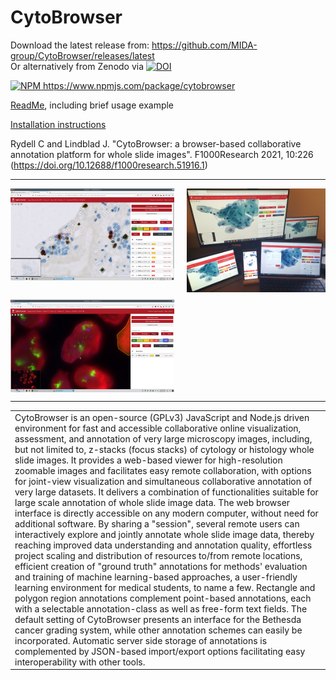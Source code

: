 # CytoBrowser
Download the latest release from: https://github.com/MIDA-group/CytoBrowser/releases/latest
<br>
Or alternatively from Zenodo via [![DOI](https://zenodo.org/badge/DOI/10.5281/zenodo.4570576.svg)](https://doi.org/10.5281/zenodo.4570576)

<a href="https://www.npmjs.com/package/cytobrowser"><img src="https://upload.wikimedia.org/wikipedia/commons/d/db/Npm-logo.svg" alt="NPM" width=30px> https://www.npmjs.com/package/cytobrowser</a>

[ReadMe](https://github.com/MIDA-group/CytoBrowser/blob/master/README.md), including brief usage example

[Installation instructions](https://github.com/MIDA-group/CytoBrowser/blob/master/INSTALL.md)

Rydell C and Lindblad J. "CytoBrowser: a browser-based collaborative annotation platform for whole slide images". 
F1000Research 2021, 10:226 (https://doi.org/10.12688/f1000research.51916.1)

---

<a href="media/CytoBrowser_example_view.jpg?raw=true"><img alt="Screenshot of CytoBrowser usage" title="Example view of CytoBrowser usage" align="left" width="52%" src="media/CytoBrowser_example_view.jpg"></a>

<a href="media/CytoBrowser_example_multiuser_multidevice.jpg?raw=true"><img alt="Photo of CytoBrowser multiuser and multidevice usage" title="Example view of multiuser and multidevice usage" align="right" width="44%" src="media/CytoBrowser_example_multiuser_multidevice.jpg"></a>

<br clear="left"/>
<br clear="left"/>

<a href="media/CytoBrowser_example_region.jpg?raw=true"><img alt="Screenshot of CytoBrowser region marking" title="Marking a region in CytoBrowser" align="left" width="52%" src="media/CytoBrowser_example_region.jpg"></a>

<br clear="both"/>

---

|   |
| --- |
| CytoBrowser is an open-source (GPLv3) JavaScript and Node.js driven environment for fast and accessible collaborative online visualization, assessment, and annotation of very large microscopy images, including, but not limited to, z-stacks (focus stacks) of cytology or histology whole slide images. It provides a web-based viewer for high-resolution zoomable images and facilitates easy remote collaboration, with options for joint-view visualization and simultaneous collaborative annotation of very large datasets. It delivers a combination of functionalities suitable for large scale annotation of whole slide image data. The web browser interface is directly accessible on any modern computer, without need for additional software. By sharing a "session", several remote users can interactively explore and jointly annotate whole slide image data, thereby reaching improved data understanding and annotation quality, effortless project scaling and distribution of resources to/from remote locations, efficient creation of "ground truth" annotations for methods' evaluation and training of machine learning-based approaches, a user-friendly learning environment for medical students, to name a few. Rectangle and polygon region annotations complement point-based annotations, each with a selectable annotation-class as well as free-form text fields. The default setting of CytoBrowser presents an interface for the Bethesda cancer grading system, while other annotation schemes can easily be incorporated. Automatic server side storage of annotations is complemented by JSON-based import/export options facilitating easy interoperability with other tools. |
